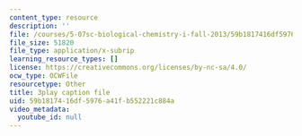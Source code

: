 ```yaml
---
content_type: resource
description: ''
file: /courses/5-07sc-biological-chemistry-i-fall-2013/59b1817416df5976a41fb552221c884a_sBYrp3zssWE.vtt
file_size: 51820
file_type: application/x-subrip
learning_resource_types: []
license: https://creativecommons.org/licenses/by-nc-sa/4.0/
ocw_type: OCWFile
resourcetype: Other
title: 3play caption file
uid: 59b18174-16df-5976-a41f-b552221c884a
video_metadata:
  youtube_id: null
---
```

